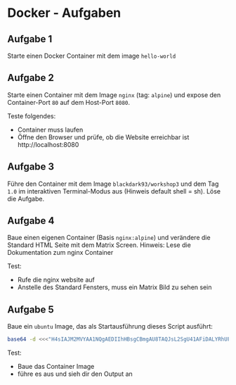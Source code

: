 # Docker - Aufgaben

## Aufgabe 1

Starte einen Docker Container mit dem image `hello-world`

## Aufgabe 2

Starte einen Container mit dem Image `nginx` (tag: `alpine`) und expose den Container-Port `80` auf dem Host-Port `8080`.

Teste folgendes:
- Container muss laufen
- Öffne den Browser und prüfe, ob die Website erreichbar ist http://localhost:8080


## Aufgabe 3

Führe den Container mit dem Image `blackdark93/workshop3` und dem Tag `1.0` im interaktiven Terminal-Modus aus (Hinweis default shell = sh).
Löse die Aufgabe.

## Aufgabe 4

Baue einen eigenen Container (Basis `nginx:alpine`) und verändere die Standard HTML Seite mit dem Matrix Screen.
Hinweis: Lese die Dokumentation zum nginx Container

Test:
- Rufe die nginx website auf
- Anstelle des Standard Fensters, muss ein Matrix Bild zu sehen sein

## Aufgabe 5

Baue ein `ubuntu` Image, das als Startausführung dieses Script ausführt:

```bash
base64 -d <<<"H4sIAJM2MVYAA1NQgAEDIIhHBsgCBmgAU8TAQJsL2SgU41AFiDALYRhUF8I0NAEUCbBZUB7MBGRrUXX g8DC6CagORwkYtDCDcw3IMwDdOBL1IyRRwpBI7cihTlSYkRRNUHcRnUZgXIQGIlOoOQC/4ufk0gIAAA==" | gunzip
```

Test:
- Baue das Container Image
- führe es aus und sieh dir den Output an
